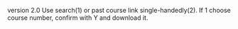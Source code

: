 version 2.0
Use search(1) or past course link single-handedly(2).
If 1 choose course number, confirm with Y and download it.